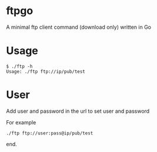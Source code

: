 # ftpgo
A minimal ftp client command (download only) written in Go

# Usage

```
$ ./ftp -h
Usage: ./ftp ftp://ip/pub/test
``` 

# User

Add user and password in the url to set user and password

For example

```
./ftp ftp://user:pass@ip/pub/test
```

end.